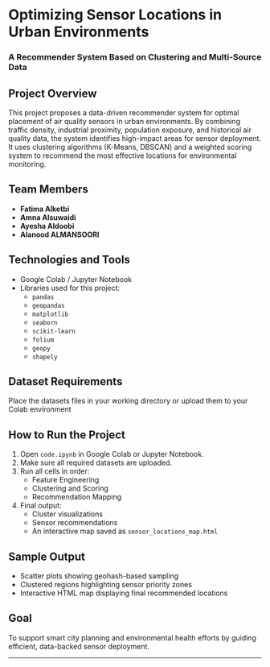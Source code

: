 # Optimizing Sensor Locations in Urban Environments  
### A Recommender System Based on Clustering and Multi-Source Data

##  Project Overview  
This project proposes a data-driven recommender system for optimal placement of air quality sensors in urban environments. By combining traffic density, industrial proximity, population exposure, and historical air quality data, the system identifies high-impact areas for sensor deployment. It uses clustering algorithms (K-Means, DBSCAN) and a weighted scoring system to recommend the most effective locations for environmental monitoring.

##  Team Members
- **Fatima Alketbi**  
- **Amna Alsuwaidi**
- **Ayesha Aldoobi**
- **Alanood ALMANSOORI**
  

##  Technologies and Tools   
- Google Colab / Jupyter Notebook  
- Libraries used for this project:  
  - `pandas`  
  - `geopandas`  
  - `matplotlib`  
  - `seaborn`  
  - `scikit-learn`  
  - `folium`  
  - `geopy`  
  - `shapely`

##  Dataset Requirements  
Place the datasets files in your working directory or upload them to your Colab environment  

##  How to Run the Project  
1. Open `code.ipynb` in Google Colab or Jupyter Notebook.  
2. Make sure all required datasets are uploaded.  
3. Run all cells in order:
   - Feature Engineering  
   - Clustering and Scoring  
   - Recommendation Mapping  
4. Final output:
   - Cluster visualizations  
   - Sensor recommendations  
   - An interactive map saved as `sensor_locations_map.html`

##  Sample Output  
- Scatter plots showing geohash-based sampling  
- Clustered regions highlighting sensor priority zones  
- Interactive HTML map displaying final recommended locations

##  Goal  
To support smart city planning and environmental health efforts by guiding efficient, data-backed sensor deployment.

---

